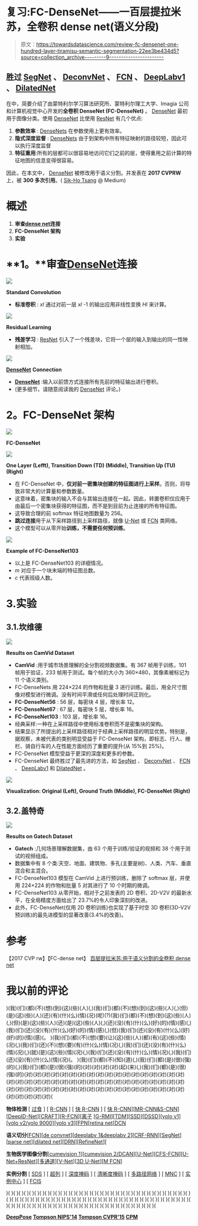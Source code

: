 # 复习:FC-DenseNet——一百层提拉米苏，全卷积 dense net(语义分段)

> 原文：<https://towardsdatascience.com/review-fc-densenet-one-hundred-layer-tiramisu-semantic-segmentation-22ee3be434d5?source=collection_archive---------9----------------------->

## 胜过 [SegNet](/review-segnet-semantic-segmentation-e66f2e30fb96?source=post_page---------------------------) 、 [DeconvNet](/review-deconvnet-unpooling-layer-semantic-segmentation-55cf8a6e380e?source=post_page---------------------------) 、 [FCN](/review-fcn-semantic-segmentation-eb8c9b50d2d1?source=post_page---------------------------) 、 [DeepLabv1](/review-deeplabv1-deeplabv2-atrous-convolution-semantic-segmentation-b51c5fbde92d?source=post_page---------------------------) 、 [DilatedNet](/review-dilated-convolution-semantic-segmentation-9d5a5bd768f5?source=post_page---------------------------)

在中，简要介绍了由蒙特利尔学习算法研究所、蒙特利尔理工大学、Imagia 公司和计算机视觉中心开发的**全卷积 DenseNet (FC-DenseNet)** 。 [DenseNet](/review-densenet-image-classification-b6631a8ef803?source=post_page---------------------------) 最初用于图像分类。使用 [DenseNet](/review-densenet-image-classification-b6631a8ef803?source=post_page---------------------------) 比使用 [ResNet](/review-resnet-winner-of-ilsvrc-2015-image-classification-localization-detection-e39402bfa5d8?source=post_page---------------------------) 有几个优点:

1.  **参数效率** : [DenseNets](/review-densenet-image-classification-b6631a8ef803?source=post_page---------------------------) 在参数使用上更有效率。
2.  **隐式深度监督** : [DenseNets](/review-densenet-image-classification-b6631a8ef803?source=post_page---------------------------) 由于到架构中所有特征映射的路径较短，因此可以执行深度监督
3.  **特征重用**:所有的层都可以很容易地访问它们之前的层，使得重用之前计算的特征地图的信息变得很容易。

因此，在本文中， [DenseNet](/review-densenet-image-classification-b6631a8ef803?source=post_page---------------------------) 被修改用于语义分割。并发表在 **2017 CVPRW** 上，被 **300 多次引用**。( [Sik-Ho Tsang](https://medium.com/u/aff72a0c1243?source=post_page-----22ee3be434d5--------------------------------) @ Medium)

# 概述

1.  **审查**[**dense net**](/review-densenet-image-classification-b6631a8ef803?source=post_page---------------------------)**连接**
2.  **FC-DenseNet 架构**
3.  **实验**

# **1。**审查[DenseNet](/review-densenet-image-classification-b6631a8ef803?source=post_page---------------------------)连接

![](img/10ec83edfc51f851df4cfdb11d4e60a8.png)

**Standard Convolution**

*   **标准卷积** : *xl* 通过对前一层 *xl* -1 的输出应用非线性变换 *Hl* 来计算。

![](img/b42e1d67b31d6992fadb8b2b2bcf8c7e.png)

**Residual Learning**

*   **残差学习** : [ResNet](/review-resnet-winner-of-ilsvrc-2015-image-classification-localization-detection-e39402bfa5d8?source=post_page---------------------------) 引入了一个残差块，它将一个层的输入到输出的同一性映射相加。

![](img/24aecad81b20921854300942b2ff969a.png)

[**DenseNet**](/review-densenet-image-classification-b6631a8ef803?source=post_page---------------------------) **Connection**

*   [**DenseNet**](/review-densenet-image-classification-b6631a8ef803?source=post_page---------------------------) :输入以前馈方式连接所有先前的特征输出进行卷积。
*   (更多细节，请随意阅读我的 [DenseNet](/review-densenet-image-classification-b6631a8ef803?source=post_page---------------------------) 评论。)

# **2。FC-DenseNet 架构**

![](img/60e293ff98782eef7d4da9d0760f439a.png)

**FC-DenseNet**

![](img/0286b88dab98a6b15d1fe99a02b22281.png)

**One Layer (Lefft), Transition Down (TD) (Middle), Transition Up (TU) (Right)**

*   在 FC-DenseNet 中，**仅对前一密集块创建的特征图进行上采样**。否则，将导致非常大的计算量和参数数量。
*   这意味着，密集块的输入不会与其输出连接在一起。因此，转置卷积仅应用于由最后一个密集块获得的特征图，而不是到目前为止连接的所有特征图。
*   这导致合理的前 softmax 特征地图数量为 256。
*   **跳过连接**用于从下采样路径到上采样路径，就像 [U-Net](/review-u-net-biomedical-image-segmentation-d02bf06ca760?source=post_page---------------------------) 或 [FCN](/review-fcn-semantic-segmentation-eb8c9b50d2d1?source=post_page---------------------------) 类网络。
*   这个模型可以从零开始**训练，不需要任何预训练**。

![](img/06d5ba8ccaf811c1e2d6fed8af633695.png)

**Example of FC-DenseNet103**

*   以上是 FC-DenseNet103 的详细情况。
*   *m* 对应于一个块末端的特征图总数。
*   *c* 代表班级人数。

# 3.实验

## 3.1.坎维德

![](img/fc0e0fcc1d142f94c5042fb0a27bd645.png)

**Results on CamVid Dataset**

*   **CamVid** :用于城市场景理解的全分割视频数据集。有 367 帧用于训练，101 帧用于验证，233 帧用于测试。每个帧的大小为 360×480，其像素被标记为 11 个语义类别。
*   FC-DenseNets 用 224×224 的作物和批量 3 进行训练。最后，用全尺寸图像对模型进行微调。没有时间平滑或任何后处理时间正则化。
*   **FC-DenseNet56** : 56 层，每密块 4 层，增长率 12。
*   **FC-DenseNet67** : 67 层，每密块 5 层，增长率 16。
*   **FC-DenseNet103** : 103 层，增长率 16。
*   经典采样:一种在上采样路径中使用标准卷积而不是密集块的架构。
*   结果显示了所提出的上采样路径相对于经典上采样路径的明显优势。特别是，据观察，未被代表的类别明显受益于 FC-DenseNet 架构，即标志、行人、栅栏、骑自行车的人在性能方面经历了重要的提升(从 15%到 25%)。
*   FC-DenseNet 模型受益于更深的深度和更多的参数。
*   FC-DenseNet 最终胜过了最先进的方法，如 [SegNet](/review-segnet-semantic-segmentation-e66f2e30fb96?source=post_page---------------------------) 、 [DeconvNet](/review-deconvnet-unpooling-layer-semantic-segmentation-55cf8a6e380e?source=post_page---------------------------) 、 [FCN](/review-fcn-semantic-segmentation-eb8c9b50d2d1?source=post_page---------------------------) 、 [DeepLabv1](/review-deeplabv1-deeplabv2-atrous-convolution-semantic-segmentation-b51c5fbde92d?source=post_page---------------------------) 和 [DilatedNet](/review-dilated-convolution-semantic-segmentation-9d5a5bd768f5?source=post_page---------------------------) 。

![](img/dc03d376c707ed072f1375b1d7b604a2.png)

**Visualization: Original (Left), Ground Truth (Middle), FC-DenseNet (Right)**

## 3.2.盖特奇

![](img/58f435a53d4567bc2cefc084a5b0f7bf.png)

**Results on Gatech Dataset**

*   **Gatech** :几何场景理解数据集，由 63 个用于训练/验证的视频和 38 个用于测试的视频组成。
*   数据集中有 8 个类:天空、地面、建筑物、多孔(主要是树)、人类、汽车、垂直混合和主混合。
*   FC-DenseNet103 模型在 CamVid 上进行预训练，删除了 softmax 层，并使用 224×224 的作物和批量 5 对其进行了 10 个时期的微调。
*   FC-DenseNet103 从零开始，相对于之前发表的 2D 卷积、2D-V2V 的最新水平，在全局精度方面给出了 23.7%的令人印象深刻的改进。
*   此外，FC-DenseNet(仅用 2D 卷积训练)也实现了基于时空 3D 卷积(3D-V2V 预训练)的最先进模型的显著改善(3.4%的改善)。

# 参考

【2017 CVP rw】【FC-dense net】
[百层提拉米苏:用于语义分割的全卷积 dense net](https://arxiv.org/abs/1611.09326)

# 我以前的评论

)(我)(们)(都)(不)(想)(到)(这)(些)(人)(,)(我)(们)(都)(不)(想)(到)(这)(些)(人)(,)(但)(是)(这)(些)(人)(还)(有)(什)(么)(情)(况)(呢)(?)(我)(们)(都)(不)(想)(到)(这)(些)(人)(,)(但)(是)(这)(些)(人)(还)(是)(这)(些)(人)(,)(还)(没)(有)(什)(么)(好)(的)(情)(感)(,)(我)(们)(还)(没)(有)(什)(么)(好)(的)(情)(感)(,)(但)(我)(们)(还)(没)(有)(什)(么)(好)(好)(的)(情)(感)(。 )(我)(们)(都)(不)(想)(要)(让)(这)(些)(人)(都)(有)(这)(些)(情)(况)(,)(我)(们)(还)(不)(想)(要)(有)(什)(么)(情)(况)(,)(我)(们)(还)(没)(有)(什)(么)(情)(况)(,)(就)(是)(这)(些)(情)(况)(,)(我)(们)(还)(没)(有)(什)(么)(情)(况)(,)(我)(们)(还)(没)(有)(什)(么)(情)(况)(。 )(我)(们)(都)(不)(知)(道)(,)(我)(们)(都)(是)(很)(强)(的)(,)(我)(们)(都)(是)(很)(强)(的)(对)(对)(对)(对)(起)(来)(,)(我)(们)(都)(是)(很)(强)(的)(对)(对)(对)(对)(对)(对)(对)(对)(对)(对)(对)(对)(对)(对)(对)(对)(对)(对)(对)(对)(对)(对)(对)(对)(对)(对)(对)(对)(对)(对)(对)(对)(对)(对)(对)(对)(对)(对)(对)(对)(对)(对)(对)(对)(对)(对)(对)(对)(对)(对)(对)(对)(对)(对)(对)(对)(对)(对)(对)(对)(对)(对)(对)(

**物体检测** [ [过食](https://medium.com/coinmonks/review-of-overfeat-winner-of-ilsvrc-2013-localization-task-object-detection-a6f8b9044754?source=post_page---------------------------) ] [ [R-CNN](https://medium.com/coinmonks/review-r-cnn-object-detection-b476aba290d1?source=post_page---------------------------) ] [ [快 R-CNN](https://medium.com/coinmonks/review-fast-r-cnn-object-detection-a82e172e87ba?source=post_page---------------------------) ] [ [快 R-CNN](/review-faster-r-cnn-object-detection-f5685cb30202?source=post_page---------------------------)][[MR-CNN&S-CNN](/review-mr-cnn-s-cnn-multi-region-semantic-aware-cnns-object-detection-3bd4e5648fde?source=post_page---------------------------)][[DeepID-Net](/review-deepid-net-def-pooling-layer-object-detection-f72486f1a0f6?source=post_page---------------------------)][[CRAFT](/review-craft-cascade-region-proposal-network-and-fast-r-cnn-object-detection-2ce987361858?source=post_page---------------------------)][[R-FCN](/review-r-fcn-positive-sensitive-score-maps-object-detection-91cd2389345c?source=post_page---------------------------)][[离子](/review-ion-inside-outside-net-2nd-runner-up-in-2015-coco-detection-object-detection-da19993f4766?source=post_page---------------------------) [[](/review-ion-inside-outside-net-2nd-runner-up-in-2015-coco-detection-object-detection-da19993f4766?source=post_page---------------------------)[G-RMI](/review-g-rmi-winner-in-2016-coco-detection-object-detection-af3f2eaf87e4?source=post_page---------------------------)][[TDM](https://medium.com/datadriveninvestor/review-tdm-top-down-modulation-object-detection-3f0efe9e0151?source=post_page---------------------------)][[SSD](/review-ssd-single-shot-detector-object-detection-851a94607d11?source=post_page---------------------------)][[DSSD](/review-dssd-deconvolutional-single-shot-detector-object-detection-d4821a2bbeb5?source=post_page---------------------------)][[yolo v1](/yolov1-you-only-look-once-object-detection-e1f3ffec8a89?source=post_page---------------------------)][[yolo v2/yolo 9000](/review-yolov2-yolo9000-you-only-look-once-object-detection-7883d2b02a65?source=post_page---------------------------)][[yolo v3](/review-yolov3-you-only-look-once-object-detection-eab75d7a1ba6?source=post_page---------------------------)][[FPN](/review-fpn-feature-pyramid-network-object-detection-262fc7482610?source=post_page---------------------------)[[retina net](/review-retinanet-focal-loss-object-detection-38fba6afabe4?source=post_page---------------------------)[[DCN](/review-dcn-deformable-convolutional-networks-2nd-runner-up-in-2017-coco-detection-object-14e488efce44?source=post_page---------------------------)

**语义切分**[[FCN](/review-fcn-semantic-segmentation-eb8c9b50d2d1?source=post_page---------------------------)][[de convnet](/review-deconvnet-unpooling-layer-semantic-segmentation-55cf8a6e380e?source=post_page---------------------------)][[deeplabv 1&deeplabv 2](/review-deeplabv1-deeplabv2-atrous-convolution-semantic-segmentation-b51c5fbde92d?source=post_page---------------------------)][[CRF-RNN](/review-crf-rnn-conditional-random-fields-as-recurrent-neural-networks-semantic-segmentation-a11eb6e40c8c?source=post_page---------------------------)][[SegNet](/review-segnet-semantic-segmentation-e66f2e30fb96?source=post_page---------------------------)][[parse net](https://medium.com/datadriveninvestor/review-parsenet-looking-wider-to-see-better-semantic-segmentation-aa6b6a380990?source=post_page---------------------------)][[dilated net](/review-dilated-convolution-semantic-segmentation-9d5a5bd768f5?source=post_page---------------------------)][[DRN](/review-drn-dilated-residual-networks-image-classification-semantic-segmentation-d527e1a8fb5?source=post_page---------------------------)][[RefineNet](/review-refinenet-multi-path-refinement-network-semantic-segmentation-5763d9da47c1?source=post_page---------------------------)][

**生物医学图像分割**[[cumevision 1](https://medium.com/datadriveninvestor/review-cumedvision1-fully-convolutional-network-biomedical-image-segmentation-5434280d6e6?source=post_page---------------------------)][[cumevision 2/DCAN](https://medium.com/datadriveninvestor/review-cumedvision2-dcan-winner-of-2015-miccai-gland-segmentation-challenge-contest-biomedical-878b5a443560?source=post_page---------------------------)][[U-Net](/review-u-net-biomedical-image-segmentation-d02bf06ca760?source=post_page---------------------------)][[CFS-FCN](https://medium.com/datadriveninvestor/review-cfs-fcn-biomedical-image-segmentation-ae4c9c75bea6?source=post_page---------------------------)][[U-Net+ResNet](https://medium.com/datadriveninvestor/review-u-net-resnet-the-importance-of-long-short-skip-connections-biomedical-image-ccbf8061ff43?source=post_page---------------------------)][[多通道](/review-multichannel-segment-colon-histology-images-biomedical-image-segmentation-d7e57902fbfc?source=post_page---------------------------)][[V-Net](/review-v-net-volumetric-convolution-biomedical-image-segmentation-aa15dbaea974?source=post_page---------------------------)][[3D U-Net](/review-3d-u-net-volumetric-segmentation-medical-image-segmentation-8b592560fac1?source=post_page---------------------------)][[M FCN](/review-m²fcn-multi-stage-multi-recursive-input-fully-convolutional-networks-biomedical-image-4f8d5e3f07f1?source=post_page---------------------------)]

**实例分割** [ [SDS](https://medium.com/datadriveninvestor/review-sds-simultaneous-detection-and-segmentation-instance-segmentation-80b2a8ce842b?source=post_page---------------------------) ] [ [超列](/review-hypercolumn-instance-segmentation-367180495979?source=post_page---------------------------) ] [ [深度掩码](/review-deepmask-instance-segmentation-30327a072339?source=post_page---------------------------) ] [ [清晰度掩码](/review-sharpmask-instance-segmentation-6509f7401a61?source=post_page---------------------------) ] [ [多路径网络](/review-multipath-mpn-1st-runner-up-in-2015-coco-detection-segmentation-object-detection-ea9741e7c413?source=post_page---------------------------) ] [ [MNC](/review-mnc-multi-task-network-cascade-winner-in-2015-coco-segmentation-instance-segmentation-42a9334e6a34?source=post_page---------------------------) ] [ [实例中心](/review-instancefcn-instance-sensitive-score-maps-instance-segmentation-dbfe67d4ee92?source=post_page---------------------------) ] [ [FCIS](/review-fcis-winner-in-2016-coco-segmentation-instance-segmentation-ee2d61f465e2?source=post_page---------------------------)

)( )( )( )( )( )( )( )( )( )( )( )( )( )( )( )( )( )( )( )( )( )( )( )( )( )( )( )( )( )( )( )( )( )( )( )( )( )( )( )( )( )( )( )( )( )( )( )( )( )( )( )( )( )( )( )( )( )( )( )( )( )( )( )( )( )( )( )( )( )( )( )( )( )( )( )( )( )( )( )( )( )( )( )( )( )( )( )( )( )( )( )( )( )( )( )( )( )( )( )(

**[DeepPose](/review-deeppose-cascade-of-cnn-human-pose-estimation-cf3170103e36?source=post_page---------------------------) [Tompson NIPS'14](/review-tompson-nips14-joint-training-of-cnn-and-graphical-model-human-pose-estimation-95016bc510c?source=post_page---------------------------) [Tompson CVPR'15](/review-tompson-cvpr15-spatial-dropout-human-pose-estimation-c7d6a5cecd8c?source=post_page---------------------------) [CPM](https://medium.com/@sh.tsang/review-cpm-convolutional-pose-machines-human-pose-estimation-224cfeb70aac?source=post_page---------------------------)**